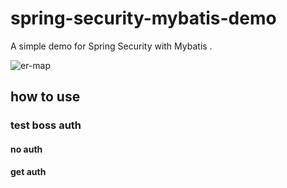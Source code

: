 # spring-security-mybatis-demo
A simple demo for Spring Security with Mybatis .

![er-map](https://github.com/liumapp/spring-security-mybatis-demo/blob/master/er.jpg)

## how to use 

### test boss auth 

#### no auth 

#### get auth 

